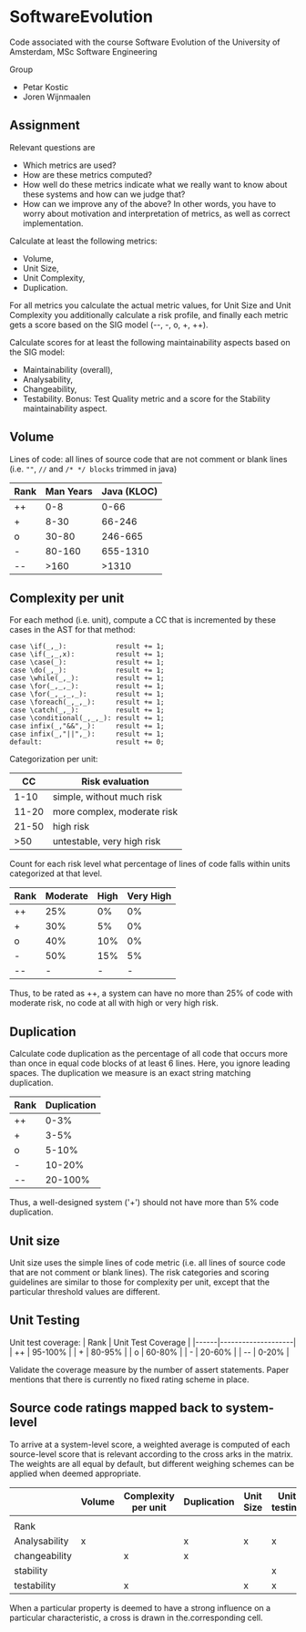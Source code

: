 # SoftwareEvolution
Code associated with the course Software Evolution of the University of Amsterdam, MSc Software Engineering

Group  
* Petar Kostic
* Joren Wijnmaalen

## Assignment
Relevant questions are
* Which metrics are used?
* How are these metrics computed?
* How well do these metrics indicate what we really want to know about these systems and how can we judge that?
* How can we improve any of the above? In other words, you have to worry about motivation and interpretation of metrics, as well as correct implementation.

Calculate at least the following metrics:
* Volume,
* Unit Size,
* Unit Complexity,
* Duplication.

For all metrics you calculate the actual metric values, for Unit Size and Unit Complexity you additionally calculate a risk profile, and finally each metric gets a score based on the SIG model (--, -, o, +, ++).

Calculate scores for at least the following maintainability aspects based on the SIG model:
* Maintainability (overall),
* Analysability,
* Changeability,
* Testability.
Bonus: Test Quality metric and a score for the Stability maintainability aspect.

## Volume
Lines of code: all lines of source code that are not comment or blank lines (i.e. `""`, `//` and `/* */ blocks` trimmed in java)

| Rank | Man Years | Java (KLOC) |
|------|-----------|-------------|
| ++   | 0-8       | 0-66        |
| +    | 8-30      | 66-246      |
| o    | 30-80     | 246-665     |
| -    | 80-160    | 655-1310    |
| --   | >160      | >1310       |

## Complexity per unit
For each method (i.e. unit), compute a CC that is incremented by these cases in the AST for that method:
```rascal
case \if(_,_):            result += 1;
case \if(_,_,x):          result += 1;
case \case(_):            result += 1;
case \do(_,_):            result += 1;
case \while(_,_):         result += 1;
case \for(_,_,_):         result += 1;
case \for(_,_,_,_):       result += 1;
case \foreach(_,_,_):     result += 1;
case \catch(_,_):         result += 1;
case \conditional(_,_,_): result += 1;
case infix(_,"&&",_):     result += 1;
case infix(_,"||",_):     result += 1;
default:                  result += 0;
```
Categorization per unit:

|   CC  | Risk evaluation             |
|-------|-----------------------------|
| 1-10  | simple, without much risk   |
| 11-20 | more complex, moderate risk |
| 21-50 | high risk                   |
| >50   | untestable, very high risk  |

Count for each risk level what percentage of lines of code falls within units categorized at that level.

| Rank | Moderate | High | Very High |
|------|----------|------|-----------|
| ++   | 25%      | 0%   | 0%        |
| +    | 30%      | 5%   | 0%        |
| o    | 40%      | 10%  | 0%        |
| -    | 50%      | 15%  | 5%        |
| --   | -        | -    | -         |

Thus, to be rated as ++, a system can have no more than 25% of code with moderate risk, no code at all with high or very high risk.

## Duplication
Calculate code duplication as the percentage of all code that occurs more than once in equal code blocks of at least 6 lines. Here, you ignore leading spaces. The duplication we measure is an exact string matching duplication.

| Rank | Duplication |
|------|-------------|
| ++   | 0-3%        |
| +    | 3-5%        |
| o    | 5-10%       |
| -    | 10-20%      |
| --   | 20-100%     |

Thus, a well-designed system ('+') should not have more than 5% code duplication.

## Unit size
Unit size uses the simple lines of code metric (i.e. all lines of source code that are not comment or blank lines). The risk categories and scoring guidelines are similar to those for complexity per unit, except that the particular threshold values are different.

## Unit Testing
Unit test coverage: 
| Rank | Unit Test Coverage |
|------|--------------------|
| ++   | 95-100%            |
| +    | 80-95%             |
| o    | 60-80%             |
| -    | 20-60%             |
| --   | 0-20%              |

Validate the coverage measure by the number of assert statements. Paper mentions that there is currently no fixed rating scheme in place.

## Source code ratings mapped back to system-level
To arrive at a system-level score, a weighted average is computed of each source-level score that is relevant according to the cross arks in the matrix. The weights are all equal by default, but different weighing schemes can be applied when deemed appropriate.

|               | Volume | Complexity per unit | Duplication | Unit Size | Unit testing |   |
|---------------|--------|---------------------|-------------|-----------|--------------|---|
|               |        |                     |             |           |              |   |
| Rank          |        |                     |             |           |              |   |
| Analysability | x      |                     | x           | x         | x            |   |
| changeability |        | x                   | x           |           |              |   |
| stability     |        |                     |             |           | x            |   |
| testability   |        | x                   |             | x         | x            |   |

When a particular property is deemed to have a strong influence on a particular characteristic, a cross is drawn in the.corresponding cell.

